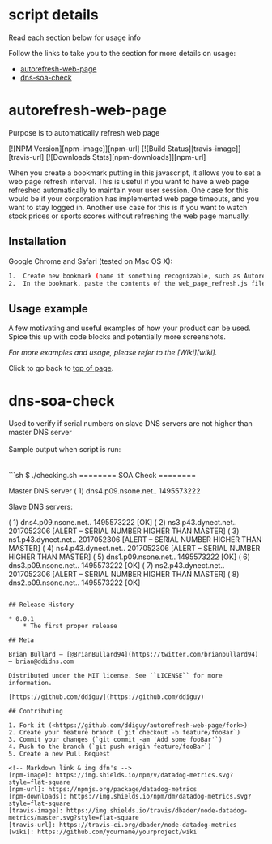 # script details
<a name="top-of-page">
Read each section below for usage info
</a>

Follow the links to take you to the section for more details on usage:</br>
-  [autorefresh-web-page](#autorefresh-web-page)
-  [dns-soa-check](#dns-soa-check)


# autorefresh-web-page
<a name="autorefresh-web-page">
Purpose is to automatically refresh web page
</a>

[![NPM Version][npm-image]][npm-url]
[![Build Status][travis-image]][travis-url]
[![Downloads Stats][npm-downloads]][npm-url]

When you create a bookmark putting in this javascript, it allows you to set a web page refresh interval.  This is useful if you want to have a web page refreshed automatically to maintain your user session.  One case for this would be if your corporation has implemented web page timeouts, and you want to stay logged in.  Another use case for this is if you want to watch stock prices or sports scores without refreshing the web page manually.

## Installation

Google Chrome and Safari (tested on Mac OS X):

```sh
1.  Create new bookmark (name it something recognizable, such as Autorefresh)
2.  In the bookmark, paste the contents of the web_page_refresh.js file 
```

## Usage example

A few motivating and useful examples of how your product can be used. Spice this up with code blocks and potentially more screenshots.

_For more examples and usage, please refer to the [Wiki][wiki]._

Click to go back to [top of page](#top-of-page).


# dns-soa-check

<a name="dns-soa-check">
Used to verify if serial numbers on slave DNS servers are not higher than master DNS server</br>
</a>
</br>
Sample output when script is run:</br>
</br>
</br>
```sh
$ ./checking.sh 
======== SOA Check ========

Master DNS server
( 1) dns4.p09.nsone.net.. 1495573222

Slave DNS servers:

( 1) dns4.p09.nsone.net.. 1495573222 [OK]
( 2) ns3.p43.dynect.net.. 2017052306 [ALERT – SERIAL NUMBER HIGHER THAN MASTER]
( 3) ns1.p43.dynect.net.. 2017052306 [ALERT – SERIAL NUMBER HIGHER THAN MASTER]
( 4) ns4.p43.dynect.net.. 2017052306 [ALERT – SERIAL NUMBER HIGHER THAN MASTER]
( 5) dns1.p09.nsone.net.. 1495573222 [OK]
( 6) dns3.p09.nsone.net.. 1495573222 [OK]
( 7) ns2.p43.dynect.net.. 2017052306 [ALERT – SERIAL NUMBER HIGHER THAN MASTER]
( 8) dns2.p09.nsone.net.. 1495573222 [OK]

```

## Release History

* 0.0.1
    * The first proper release

## Meta

Brian Bullard – [@BrianBullard94](https://twitter.com/brianbullard94) – brian@ddidns.com

Distributed under the MIT license. See ``LICENSE`` for more information.

[https://github.com/ddiguy](https://github.com/ddiguy)

## Contributing

1. Fork it (<https://github.com/ddiguy/autorefresh-web-page/fork>)
2. Create your feature branch (`git checkout -b feature/fooBar`)
3. Commit your changes (`git commit -am 'Add some fooBar'`)
4. Push to the branch (`git push origin feature/fooBar`)
5. Create a new Pull Request

<!-- Markdown link & img dfn's -->
[npm-image]: https://img.shields.io/npm/v/datadog-metrics.svg?style=flat-square
[npm-url]: https://npmjs.org/package/datadog-metrics
[npm-downloads]: https://img.shields.io/npm/dm/datadog-metrics.svg?style=flat-square
[travis-image]: https://img.shields.io/travis/dbader/node-datadog-metrics/master.svg?style=flat-square
[travis-url]: https://travis-ci.org/dbader/node-datadog-metrics
[wiki]: https://github.com/yourname/yourproject/wiki
